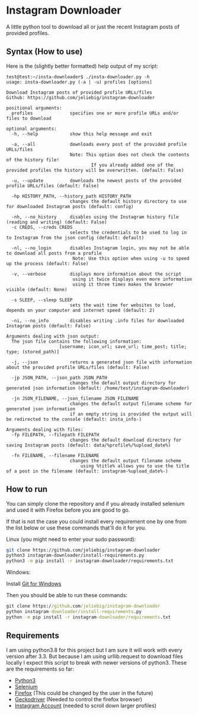 # Instagram Downloader
A little python tool to download all or just the recent Instagram posts of provided profiles.

## Syntax (How to use)
Here is the (slightly better formatted) help output of my script:
```
test@test:~/insta-downloader$ ./insta-downloader.py -h
usage: insta-downloader.py (-a | -u) profiles [options]

Download Instagram posts of provided profile URLs/files
Github: https://github.com/jeliebig/instagram-downloader

positional arguments:
  profiles              specifies one or more profile URLs and/or files to download

optional arguments:
  -h, --help            show this help message and exit

  -a, --all             downloads every post of the provided profile URLs/files
                        Note: This option does not check the contents of the history file!
                                If you already added one of the provided profiles the history will be overwritten. (default: False)

  -u, --update          downloads the newest posts of the provided profile URLs/files (default: False)

  -hp HISTORY_PATH, --history_path HISTORY_PATH
                        changes the default history directory to use for downloaded Instagram posts (default: config)

  -nh, --no_history     disables using the Instagram history file (reading and writing) (default: False)
  -c CREDS, --creds CREDS
                        selects the credentials to be used to log in to Instagram from the json config (default: default)

  -nl, --no_login       disables Instagram login, you may not be able to download all posts from a profile
                         Note: Use this option when using -u to speed up the process (default: False)

  -v, --verbose         displays more information about the script
                         using it twice displays even more information
                         using it three times makes the browser visible (default: None)

  -s SLEEP, --sleep SLEEP
                        sets the wait time for websites to load, depends on your computer and internet speed (default: 2)

  -ni, --no_info        disables writing .info files for downloaded Instagram posts (default: False)

Arguments dealing with json output:
  The json file contains the following information: 
                    [username; icon_url; save_url; time_post; title; type; (stored_path)]

  -j, --json            returns a generated json file with information about the provided profile URLs/files (default: False)

  -jp JSON_PATH, --json_path JSON_PATH
                        changes the default output directory for generated json information (default: /home/test/instagram-downloader)

  -jn JSON_FILENAME, --json_filename JSON_FILENAME
                        changes the default output filename scheme for generated json information
                        if an empty string is provided the output will be redirected to the console (default: insta_info-)

Arguments dealing with files:
  -fp FILEPATH, --filepath FILEPATH
                        changes the default download directory for saving Instagram posts (default: data/%profile%/%upload_date%)

  -fn FILENAME, --filename FILENAME
                        changes the default output filename scheme 
                            using %title% allows you to use the title of a post in the filename (default: instagram-%upload_date%-)
```


## How to run

You can simply clone the repository and if you already installed selenium and used it with Firefox before you are good to go.

If that is not the case you could install every requirement one by one from the list below or use these commands that'll do it for you.

Linux (you might need to enter your sudo password):
```bash
git clone https://github.com/jeliebig/instagram-downloader
python3 instagram-downloader/install-requirements.py
python3 -m pip install -r instagram-downloader/requirements.txt
```

Windows:

Install [Git for Windows](https://gitforwindows.org/)

Then you should be able to run these commands:
```cmd
git clone https://github.com/jeliebig/instagram-downloader
python instagram-downloader/install-requirements.py
python -m pip install -r instagram-downloader/requirements.txt
```

## Requirements

I am using python3.8 for this project but I am sure it will work with every version after 3.3.
But because I am using urllib.request to download files locally I expect this script to break with newer versions of python3.
These are the requirements so far:
- [Python3](https://www.python.org/)
- [Selenium](https://selenium-python.readthedocs.io/installation.html)
- [Firefox](https://www.mozilla.org/en-US/firefox/) (This could be changed by the user in the future)
- [Geckodriver](https://github.com/mozilla/geckodriver/releases) (Needed to control the firefox browser)
- [Instagram Account](https://www.instagram.com/accounts/emailsignup/) (needed to scroll down larger profiles)
